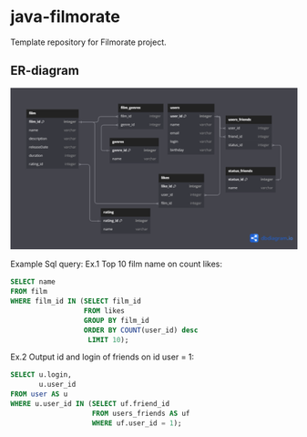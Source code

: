 # java-filmorate
Template repository for Filmorate project.

## ER-diagram

![filmorate](ER-diagram.png)

Example Sql query:
Ex.1 
Top 10 film name on count likes:

```sql
SELECT name
FROM film
WHERE film_id IN (SELECT film_id
                  FROM likes
                  GROUP BY film_id
                  ORDER BY COUNT(user_id) desc
                   LIMIT 10);
```
Ex.2
Output id and login of friends on id user = 1:

```sql
SELECT u.login,
       u.user_id
FROM user AS u
WHERE u.user_id IN (SELECT uf.friend_id
                    FROM users_friends AS uf
                    WHERE uf.user_id = 1);
```

